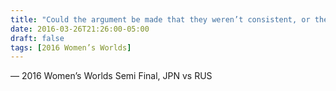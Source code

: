 ```yaml
---
title: "Could the argument be made that they weren’t consistent, or they were consistent but they had to adapt to different consistencies?"
date: 2016-03-26T21:26:00-05:00
draft: false
tags: [2016 Women’s Worlds]
---
```

— 2016 Women’s Worlds Semi Final, JPN vs RUS
<!--more--> 

